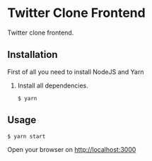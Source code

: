 # Twitter Clone Frontend

Twitter clone frontend.

## Installation

First of all you need to install NodeJS and Yarn

1. Install all dependencies.

   ```console
   $ yarn
   ```

## Usage

```console
$ yarn start
```

Open your browser on [http://localhost:3000](http://localhost:3000)
